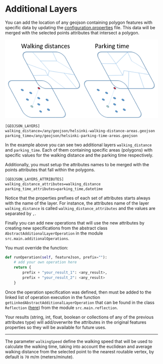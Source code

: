 # Additional Layers

You can add the location of any geojson containing polygon features with specific data by updating the [configuration.properties][conf-prop] file. This data will be merged with the selected points attributes that intersect a polygon.

![alt text][layers-img]

```
[GEOJSON_LAYERS]
walking_distance=/any/geojson/helsinki-walking-distance-areas.geojson
parking_time=/any/geojson/helsinki-parking-time-areas.geojson
```

In the example above you can see two additional layers `walking_distance` and `parking_time`. Each of them containing specific areas (polygons) with specific values for the walking distance and the parking time respectively.

Additionally, you must setup the attributes names to be merged with the points attributes that fall within the polygons.

```
[GEOJSON_LAYERS_ATTRIBUTES]
walking_distance_attributes=walking_distance
parking_time_attributes=parking_time,datetime
```

Notice that the properties prefixes of each set of attributes starts always with the name of the layer. For instance, the attributes name of the layer `walking_distance` is called `walking_distance_attributes` and the values are separated by `,`.

Finally you can add new operations that will use the new attributes by creating new specifications from the abstract class `AbstractAdditionalLayerOperation` in the module `src.main.additionalOperations`.

You must override the function:

```python
def runOperation(self, featureJson, prefix=""):
    # add your own operation here
    return {
        prefix + "your_result_1": <any_result>,
        prefix + "your_result_2": <any_result>
    } 
```

Once the operation specification was defined, then must be added to the linked list of operation execution in the function `getLinkedAbstractAdditionalLayerOperation` that can be found in the class `Reflection` ([here][reflection]) from the module `src.main.reflection`.

Your results (string, int, float, boolean or collections of any of the previous attributes type) will add/overwrite the attributes in the original features properties so they will be available for future uses.

___

The parameter `walkingSpeed` define the walking speed that will be used to calculate the walking time, taking into account the euclidean and average walking distance from the selected point to the nearest routable vertex, by default is `70` m/m (meters/minute). 

[conf-prop]: ../../resources/configuration.properties
[layers-img]: ../../../img/additional-layers.png
[reflection]: ../../../src/main/reflection/__init__.py